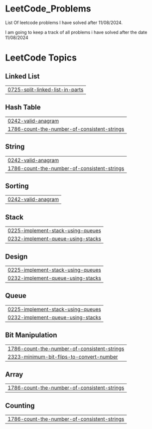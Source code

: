 # LeetCode_Problems

List Of leetcode problems I have solved after 11/08/2024.

I am going to keep a track of all problems i have solved after the date 11/08/2024

<!---LeetCode Topics Start-->
# LeetCode Topics
## Linked List
|  |
| ------- |
| [0725-split-linked-list-in-parts](https://github.com/TanishqThuse/LeetCode_Problems/tree/master/0725-split-linked-list-in-parts) |
## Hash Table
|  |
| ------- |
| [0242-valid-anagram](https://github.com/TanishqThuse/LeetCode_Problems/tree/master/0242-valid-anagram) |
| [1786-count-the-number-of-consistent-strings](https://github.com/TanishqThuse/LeetCode_Problems/tree/master/1786-count-the-number-of-consistent-strings) |
## String
|  |
| ------- |
| [0242-valid-anagram](https://github.com/TanishqThuse/LeetCode_Problems/tree/master/0242-valid-anagram) |
| [1786-count-the-number-of-consistent-strings](https://github.com/TanishqThuse/LeetCode_Problems/tree/master/1786-count-the-number-of-consistent-strings) |
## Sorting
|  |
| ------- |
| [0242-valid-anagram](https://github.com/TanishqThuse/LeetCode_Problems/tree/master/0242-valid-anagram) |
## Stack
|  |
| ------- |
| [0225-implement-stack-using-queues](https://github.com/TanishqThuse/LeetCode_Problems/tree/master/0225-implement-stack-using-queues) |
| [0232-implement-queue-using-stacks](https://github.com/TanishqThuse/LeetCode_Problems/tree/master/0232-implement-queue-using-stacks) |
## Design
|  |
| ------- |
| [0225-implement-stack-using-queues](https://github.com/TanishqThuse/LeetCode_Problems/tree/master/0225-implement-stack-using-queues) |
| [0232-implement-queue-using-stacks](https://github.com/TanishqThuse/LeetCode_Problems/tree/master/0232-implement-queue-using-stacks) |
## Queue
|  |
| ------- |
| [0225-implement-stack-using-queues](https://github.com/TanishqThuse/LeetCode_Problems/tree/master/0225-implement-stack-using-queues) |
| [0232-implement-queue-using-stacks](https://github.com/TanishqThuse/LeetCode_Problems/tree/master/0232-implement-queue-using-stacks) |
## Bit Manipulation
|  |
| ------- |
| [1786-count-the-number-of-consistent-strings](https://github.com/TanishqThuse/LeetCode_Problems/tree/master/1786-count-the-number-of-consistent-strings) |
| [2323-minimum-bit-flips-to-convert-number](https://github.com/TanishqThuse/LeetCode_Problems/tree/master/2323-minimum-bit-flips-to-convert-number) |
## Array
|  |
| ------- |
| [1786-count-the-number-of-consistent-strings](https://github.com/TanishqThuse/LeetCode_Problems/tree/master/1786-count-the-number-of-consistent-strings) |
## Counting
|  |
| ------- |
| [1786-count-the-number-of-consistent-strings](https://github.com/TanishqThuse/LeetCode_Problems/tree/master/1786-count-the-number-of-consistent-strings) |
<!---LeetCode Topics End-->